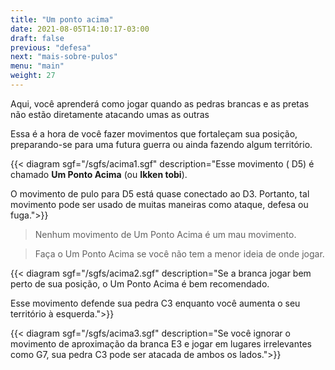 ```yaml
---
title: "Um ponto acima"
date: 2021-08-05T14:10:17-03:00
draft: false
previous: "defesa"
next: "mais-sobre-pulos"
menu: "main"
weight: 27
---
```


Aqui, você aprenderá como jogar quando as pedras brancas e as pretas não estão diretamente atacando umas as outras

Essa é a hora de você fazer movimentos que fortaleçam sua posição, preparando-se para uma futura guerra ou ainda fazendo algum território.

{{< diagram sgf="/sgfs/acima1.sgf" description="Esse movimento ( D5) é chamado <strong>Um Ponto Acima</strong> (ou <strong>Ikken tobi</strong>).</p><p>O movimento de pulo para D5 está quase conectado ao D3. Portanto, tal movimento pode ser usado de muitas maneiras como ataque, defesa ou fuga.">}} 

> Nenhum movimento de Um Ponto Acima é um mau movimento.

> Faça o Um Ponto Acima se você não tem a menor ideia de onde jogar.

{{< diagram sgf="/sgfs/acima2.sgf" description="Se a branca jogar bem perto de sua posição, o Um Ponto Acima é bem recomendado.</p><p>Esse movimento defende sua pedra C3 enquanto você aumenta o seu território à esquerda.">}} 

{{< diagram sgf="/sgfs/acima3.sgf" description="Se você ignorar o movimento de aproximação da branca E3 e jogar em lugares irrelevantes como G7, sua pedra C3 pode ser atacada de ambos os lados.">}} 

